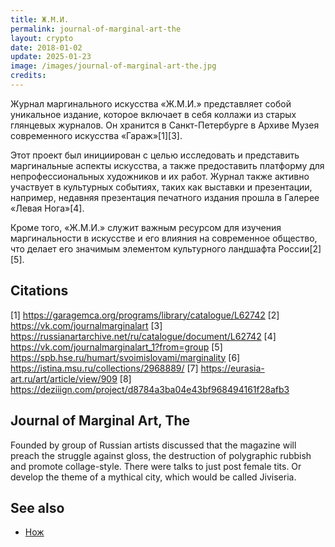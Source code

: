 ```yaml
---
title: Ж.М.И.
permalink: journal-of-marginal-art-the
layout: crypto
date: 2018-01-02
update: 2025-01-23
image: /images/journal-of-marginal-art-the.jpg
credits:
---
```


Журнал маргинального искусства «Ж.М.И.» представляет собой уникальное издание, которое включает в себя коллажи из старых глянцевых журналов. Он хранится в Санкт-Петербурге в Архиве Музея современного искусства «Гараж»[1][3].

Этот проект был инициирован с целью исследовать и представить маргинальные аспекты искусства, а также предоставить платформу для непрофессиональных художников и их работ. Журнал также активно участвует в культурных событиях, таких как выставки и презентации, например, недавняя презентация печатного издания прошла в Галерее «Левая Нога»[4].

Кроме того, «Ж.М.И.» служит важным ресурсом для изучения маргинальности в искусстве и его влияния на современное общество, что делает его значимым элементом культурного ландшафта России[2][5].

## Citations

[1] https://garagemca.org/programs/library/catalogue/L62742
[2] https://vk.com/journalmarginalart
[3] https://russianartarchive.net/ru/catalogue/document/L62742
[4] https://vk.com/journalmarginalart_1?from=group
[5] https://spb.hse.ru/humart/svoimislovami/marginality
[6] https://istina.msu.ru/collections/2968889/
[7] https://eurasia-art.ru/art/article/view/909
[8] https://deziiign.com/project/d8784a3ba04e43bf968494161f28afb3

## Journal of Marginal Art, The

Founded by group of Russian artists discussed that the magazine will preach the struggle against gloss, the destruction of polygraphic rubbish and promote collage-style. There were talks to just post female tits. Or develop the theme of a mythical city, which would be called Jiviseria.

## See also

+ [Нож](knife-magazine-the)
